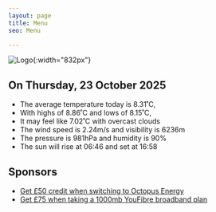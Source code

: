 ```yaml
---
layout: page
title: Menu
seo: Menu

---
```


![Logo](/images/logo.jpg){:width="832px"}

<!-- weather_marker starts -->
## On Thursday, 23 October 2025

- The average temperature today is 8.31˚C,
- With highs of 8.86˚C and lows of 8.15˚C,
- It may feel like 7.02˚C with overcast clouds
- The wind speed is 2.24m/s and visibility is 6236m
- The pressure is 981hPa and humidity is 90%
- The sun will rise at 06:46 and set at 16:58

<!-- weather_marker ends -->

## Sponsors

- [Get £50 credit when switching to Octopus Energy](https://bit.ly/3oD1nnS)
- [Get £75 when taking a 1000mb YouFibre broadband plan](https://aklam.io/91zWhU?)
